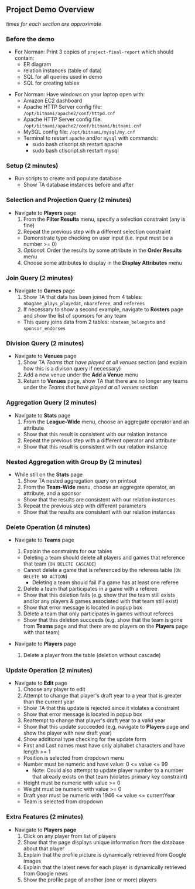 ## Project Demo Overview
*times for each section are approximate*

### Before the demo

* For Norman: Print 3 copies of `project-final-report` which should contain:
    - ER diagram
    - relation instances (table of data)
    - SQL for all queries used in demo
    - SQL for creating tables
- For Norman: Have windows on your laptop open with:
    - Amazon EC2 dashboard
    - Apache HTTP Server config file: `/opt/bitnami/apache2/conf/httpd.cnf`
    - Apache HTTP Server config file: `/opt/bitnami/apache2/conf/bitnami/bitnami.cnf`
    - MySQL config file: `/opt/bitnami/mysql/my.cnf`
    - Terminal to restart `apache` and/or `mysql` with commands:
        - sudo bash ctlscript.sh restart apache
        - sudo bash ctlscript.sh restart mysql

### Setup (2 minutes)

* Run scripts to create and populate database
  * Show TA database instances before and after

### Selection and Projection Query (2 minutes)

* Navigate to **Players** page
  1. From the **Filter Results** menu, specify a selection constraint (any is fine)
  2. Repeat the previous step with a different selection constraint
    * Demonstrate type checking on user input (i.e. input must be a number >= 0)
  3. *Optional*: Order the results by some attribute in the **Order Results** menu
  4. Choose some attributes to display in the **Display Attributes** menu

### Join Query (2 minutes)

* Navigate to **Games** page
  1. Show TA that data has been joined from 4 tables: `nbagame_plays_playedat`, `nbareferee`, and `referees`
  2. If necessary to show a second example, navigate to **Rosters** page and show the list of sponsors for any team
    * This query joins data from 2 tables: `nbateam_belongsto` and `sponsor_endorses`

### Division Query (2 minutes)

* Navigate to **Venues** page
  1. Show TA *Teams that have played at all venues* section (and explain how this is a divison query if necessary)
  2. Add a new venue under the **Add a Venue** menu
  3. Return to **Venues** page, show TA that there are no longer any teams under the *Teams that have played at all venues* section

### Aggregation Query (2 minutes)

* Navigate to **Stats** page
  1. From the **League-Wide** menu, choose an aggregate operator and an attribute
    * Show that this result is consistent with our relation instance
  2. Repeat the previous step with a different operator and attribute
    * Show that this result is consistent with our relation instance


### Nested Aggregation with Group By (2 minutes)

* While still on the **Stats** page
  1. Show TA nested aggregation query on printout
  2. From the **Team-Wide** menu, choose an aggregate operator, an attribute, and a sponsor
    * Show that the results are consistent with our relation instances
  3. Repeat the previous step with different parameters
    * Show that the results are consistent with our relation instances

### Delete Operation (4 minutes)

* Navigate to **Teams** page
  1. Explain the constraints for our tables
    * Deleting a team should delete all players and games that reference that team (`ON DELETE CASCADE`)
    * Cannot delete a game that is referenced by the referees table (`ON DELETE NO ACTION`)
      * Deleting a team should fail if a game has at least one referee
  2. Delete a team that participates in a game with a referee
    * Show that this deletion fails (e.g. show that the team still exists and/or any players & games associated with that team still exist)
    * Show that error message is located in popup box
  3. Delete a team that only participates in games without referees
    * Show that this deletion succeeds (e.g. show that the team is gone from **Teams** page and that there are no players on the **Players** page with that team)

* Navigate to **Players** page
  1. Delete a player from the table (deletion without cascade)

### Update Operation (2 minutes)

* Navigate to **Edit** page
  1. Choose any player to edit
  2. Attempt to change that player's draft year to a year that is greater than the current year
    * Show TA that this update is rejected since it violates a constraint
    * Show that error message is located in popup box
  3. Reattempt to change that player's draft year to a valid year
    * Show that this update succeeded (e.g. navigate to **Players** page and show the player with new draft year)
  4. Show additional type checking for the update form
    * First and Last names must have only alphabet characters and have length >= 1
    * Position is selected from dropdown menu
    * Number must be numeric and have value: 0 <= value <= 99
      * Note: Could also attempt to update player number to a number that already exists on that team (violates primary key constraint)
    * Height must be numeric with value >= 0
    * Weight must be numeric with value >= 0
    * Draft year must be numeric with 1946 <= value <= currentYear
    * Team is selected from dropdown

### Extra Features (2 minutes)

* Navigate to **Players page**
  1. Click on any player from list of players
  2. Show that the page displays unique information from the database about that player
  3. Explain that the profile picture is dynamically retrieved from Google images
  4. Explain that the latest news for each player is dynamically retrieved from Google news
  5. Show the profile page of another (one or more) players
